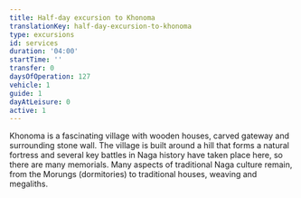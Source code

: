 ```yaml
---
title: Half-day excursion to Khonoma
translationKey: half-day-excursion-to-khonoma
type: excursions
id: services
duration: '04:00'
startTime: ''
transfer: 0
daysOfOperation: 127
vehicle: 1
guide: 1
dayAtLeisure: 0
active: 1
---
```

Khonoma is a fascinating village with wooden houses, carved gateway and surrounding stone wall. The village is built around a hill that forms a natural fortress and several key battles in Naga history have taken place here, so there are many memorials. Many aspects of traditional Naga culture remain, from the Morungs (dormitories) to traditional houses, weaving and megaliths.